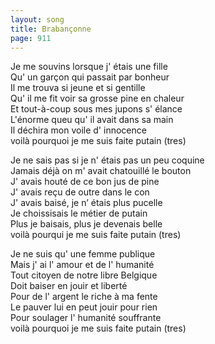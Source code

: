 ```yaml
---
layout: song
title: Brabançonne
page: 911
---
```


Je me souvins lorsque j' étais une fille  
Qu' un garçon qui passait par bonheur  
Il me trouva si jeune et si gentille  
Qu' il me fit voir sa grosse pine en chaleur  
Et tout-à-coup sous mes jupons s' élance  
L'énorme queu qu' il avait dans sa main  
Il déchira mon voile d' innocence  
voilà pourquoi je me suis faite putain (tres)  

Je ne sais pas si je n' étais pas un peu coquine  
Jamais déjà on m' avait chatouillé le bouton  
J' avais houté de ce bon jus de pine  
J' avais reçu de outre dans le con  
J' avais baisé, je n’ étais plus pucelle  
Je choissisais le métier de putain  
Plus je baisais, plus je devenais belle  
voilà pourqui je me suis faite putain (tres)  

Je ne suis qu' une femme publique  
Mais j' ai l' amour et de l' humanité  
Tout citoyen de notre libre Belgique  
Doit baiser en jouir et liberté  
Pour de l' argent le riche à ma fente  
Le pauver lui en peut jouir pour rien  
Pour soulager l' humanité souffrante  
voilà pourquoi je me suis faite putain (tres)  
